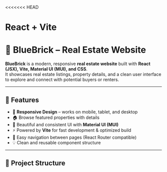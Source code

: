 <<<<<<< HEAD
# React + Vite

# 🏢 BlueBrick – Real Estate Website  

**BlueBrick** is a modern, responsive **real estate website** built with **React (JSX), Vite, Material UI (MUI), and CSS**.  
It showcases real estate listings, property details, and a clean user interface to explore and connect with potential buyers or renters.  

---

## 🚀 Features
- 📱 **Responsive Design** – works on mobile, tablet, and desktop  
- 🏠 Browse featured properties with details  
- 🎨 Beautiful and consistent UI with **Material UI (MUI)**  
- ⚡ Powered by **Vite** for fast development & optimized build  
- 🔀 Easy navigation between pages (React Router compatible)  
- 💡 Clean and reusable component structure  

---

## 📂 Project Structure
